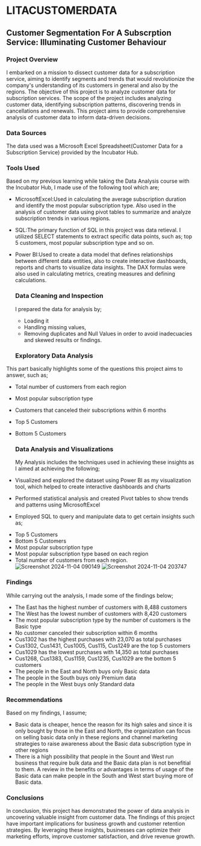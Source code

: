 # LITACUSTOMERDATA

## Customer Segmentation For A Subscrption Service: Illuminating Customer Behaviour

### Project Overview
I embarked on a mission to dissect customer data for a subscription service, aiming to identify segments and trends that would revolutionize the company's understanding of its customers in general and also by the regions. The objective of this project is to analyze customer data for subscription services. The scope of the project includes analyzing customer data, identifying subscription patterns, discovering trends in cancellations and renewals. This project aims to provide comprehensive analysis of customer data to inform data-driven decisions.

### Data Sources
The data used was a Microsoft Excel Spreadsheet(Customer Data for a Subscription Service) provided by the Incubator Hub.

### Tools Used
Based on my previous learning while taking the Data Analysis course with the Incubator Hub, I made use of the following tool which are;
* MicrosoftExcel:Used in calculating the average subscription duration and identify the most popular subscription type. Also used in the analysis of customer data using pivot tables to summarize and analyze subscription trends in various regions.
* SQL:The primary function of SQL in this project was data retieval. I utilized SELECT statements to extract specific data points, such as; top 5 customers, most popular subscription type and so on.
* Power BI:Used to create a data model that defines relationships between different data entities, also to create interactive dashboards, reports and charts to visualize data insights. The DAX formulas were also used in calculating metrics, creating measures and defining calculations.

  ### Data Cleaning and Inspection
  I prepared the data for analysis by;
  *  Loading it
  *  Handling missing values,
  *  Removing duplicates and Null Values in order to avoid inadecuacies and skewed results or findings.

  ### Exploratory Data Analysis
This part basically highlights some of the questions this project aims to answer, such as;
* Total number of customers from each region
* Most popular subscription type
* Customers that canceled their subscriptions within 6 months
* Top 5 Customers
* Bottom 5 Customers

  ### Data Analysis and Visualizations
  My Analysis includes the techniques used in achieving these insights as I aimed at achieving the following;
 * Visualized and explored the dataset using Power BI as my visualization tool, which helped to create interactive dashboards and charts
 * Performed statistical analysis and created Pivot tables to show trends and patterns using MicrosoftExcel
 * Employed SQL to query and manipulate data to get certain insights such as;
 - Top 5 Customers
 - Bottom 5 Customers
 - Most popular subscription type
 - Most popular subscription type based on each region
 - Total number of customers from each region.
   ![Screenshot 2024-11-04 090149](https://github.com/user-attachments/assets/29d6c3e8-9f98-40fa-8359-a1a71f0cd3dd)
   ![Screenshot 2024-11-04 203747](https://github.com/user-attachments/assets/cd972e57-6a9e-4a93-9042-dc9f610d1be2)

### Findings
While carrying out the analysis, I made some of the findings below;
* The East has the highest number of customers with 8,488 customers
* The West has the lowest number of customers with 8,420 customers
* The most popular subscription type by the number of customers is the Basic type
* No customer canceled their subscription within 6 months
* Cus1302 has the highest purchases with 23,070 as total purchases
* Cus1302, Cus1431, Cus1005, Cus115, Cus1249 are the top 5 customers
* Cus1029 has the lowest purchases with 14,350 as total purchases
* Cus1268, Cus1383, Cus1159, Cus1235, Cus1029 are the bottom 5 customers
* The people in the East and North buys only Basic data
* The people in the South buys only Premium data
* The people in the West buys only Standard data

### Recommendations
Based on my findings, I assume; 
* Basic data is cheaper, hence the reason for its high sales and since it is only bought by those in the East and North, the organization can focus on selling basic data only in these regions and channel marketing strategies to raise awareness about the Basic data subscription type in other regions
* There is a high possibility that people in the Sount and West run business that require bulk data and the Basic data plan is not benefitial to them. A review in the benefits or advantages in terms of usage of the Basic data can make people in the South and West start buying more of Basic data.

### Conclusions
In conclusion, this project has demonstrated the power of data analysis in uncovering valuable insight from customer data. The findings of this project have important implications for business growth and customer retention strategies. By leveraging these insights, businesses can optimize their marketing efforts, improve customer satisfaction, and drive revenue growth.
  
